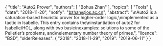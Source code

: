 {
    "title": "Auto2 Prover",
    "authors": [
        "Bohua Zhan"
    ],
    "topics": [
        "Tools"
    ],
    "date": "2018-11-20",
    "notify": "bzhan@ios.ac.cn",
    "abstract": "\nAuto2 is a saturation-based heuristic prover for higher-order logic,\nimplemented as a tactic in Isabelle.  This entry contains the\ninstantiation of auto2 for Isabelle/HOL, along with two basic\nexamples: solutions to some of the Pelletier’s problems, and\nelementary number theory of primes.",
    "licence": "BSD",
    "olderReleases": {
        "2018": "2018-11-29",
        "2019": "2019-06-11"
    }
}